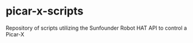 # picar-x-scripts
Repository of scripts utilizing the Sunfounder Robot HAT API to control a Picar-X
